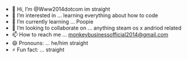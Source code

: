 - 👋 Hi, I’m @Www2014dotcom im straight
- 👀 I’m interested in ... learning everything about how to code
- 🌱 I’m currently learning ... Poopie
- 💞️ I’m looking to collaborate on ... anything steam os x andriod related
- 📫 How to reach me ... monkeybusinessofficial2014@gmail.com
- 😄 Pronouns: ... he/him straight
- ⚡ Fun fact: ... straight

<!---
Www2014dotcom/Www2014dotcom is a ✨ special ✨ repository because its `README.md` (this file) appears on your GitHub profile.
You can click the Preview link to take a look at your changes.
--->
